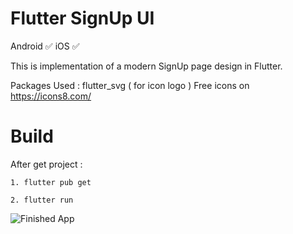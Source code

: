 # Flutter SignUp UI

Android :white_check_mark: iOS :white_check_mark: 

This is implementation of a modern SignUp page design in Flutter.  

Packages Used : flutter_svg ( for icon logo )
Free icons on https://icons8.com/

# Build

After get project : 

    1. flutter pub get
    
    2. flutter run

![Finished App](https://Mouhcine-Flutter.github.io/images/Flutter-SignUp-UI.png)